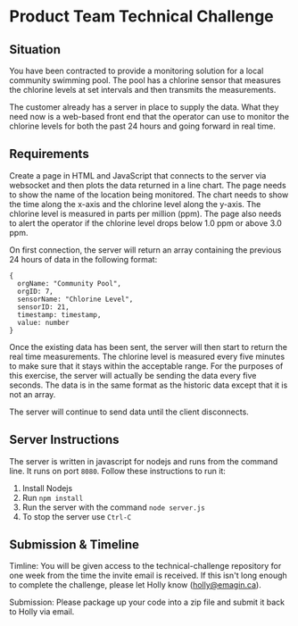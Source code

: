 # Product Team Technical Challenge

## Situation

You have been contracted to provide a monitoring solution for a local community
swimming pool.  The pool has a chlorine sensor that measures the chlorine levels
at set intervals and then transmits the measurements.

The customer already has a server in place to supply the data.  What they need
now is a web-based front end that the operator can use to monitor the chlorine
levels for both the past 24 hours and going forward in real time.

## Requirements

Create a page in HTML and JavaScript that connects to the server via websocket
and then plots the data returned in a line chart.  The page needs to show the
name of the location being monitored.  The chart needs to show the time along
the x-axis and the chlorine level along the y-axis.  The chlorine level is
measured in parts per million (ppm).  The page also needs to alert the operator
if the chlorine level drops below 1.0 ppm or above 3.0 ppm.

On first connection, the server will return an array containing the previous 24
hours of data in the following format:
```
{
  orgName: "Community Pool",
  orgID: 7,
  sensorName: "Chlorine Level",
  sensorID: 21,
  timestamp: timestamp,
  value: number
}
```

Once the existing data has been sent, the server will then start to return the
real time measurements.  The chlorine level is measured every five minutes to
make sure that it stays within the acceptable range.  For the purposes of this
exercise, the server will actually be sending the data every five seconds.  The
data is in the same format as the historic data except that it is not an array.

The server will continue to send data until the client disconnects.

## Server Instructions

The server is written in javascript for nodejs and runs from the command line.
It runs on port `8080`.  Follow these instructions to run it:

1. Install Nodejs
2. Run `npm install`
3. Run the server with the command `node server.js`
4. To stop the server use `Ctrl-C`

## Submission & Timeline

Timline: You will be given access to the technical-challenge repository for one week from the time the invite email is received. If this isn't long enough to complete the challenge, please let Holly know (holly@emagin.ca).

Submission: Please package up your code into a zip file and submit it back to Holly via email.